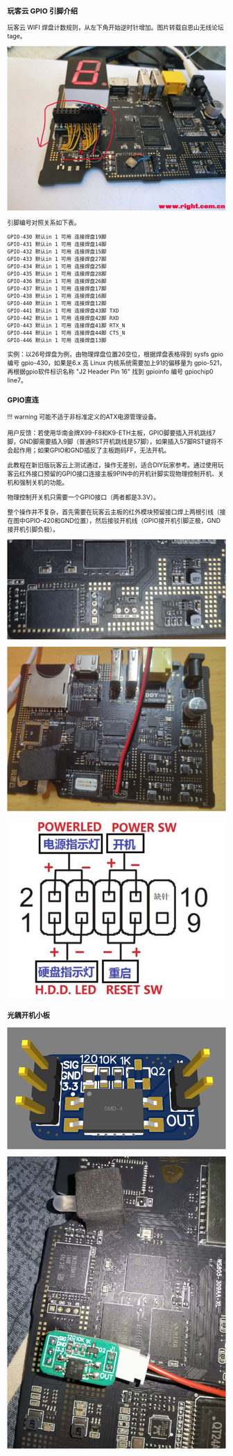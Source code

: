 ### 玩客云 GPIO 引脚介绍
玩客云 WIFI 焊盘计数规则，从左下角开始逆时针增加。图片转载自恩山无线论坛 tage。

![WIFI 焊盘计数](img/image-20241112113.png)

引脚编号对照关系如下表。

```
GPIO-430 默认in 1 可用 连接焊盘19脚
GPIO-431 默认in 1 可用 连接焊盘14脚
GPIO-432 默认in 1 可用 连接焊盘15脚
GPIO-433 默认in 1 可用 连接焊盘27脚
GPIO-434 默认in 1 可用 连接焊盘25脚
GPIO-435 默认in 1 可用 连接焊盘28脚
GPIO-436 默认in 1 可用 连接焊盘26脚
GPIO-437 默认in 1 可用 连接焊盘17脚
GPIO-438 默认in 1 可用 连接焊盘16脚
GPIO-440 默认in 1 可用 连接焊盘12脚
GPIO-441 默认in 1 可用 连接焊盘43脚 TXD
GPIO-442 默认in 1 可用 连接焊盘42脚 RXD
GPIO-443 默认in 1 可用 连接焊盘41脚 RTX_N
GPIO-444 默认in 1 可用 连接焊盘44脚 CTS_N
GPIO-446 默认in 1 可用 连接焊盘13脚
```

实例：以26号焊盘为例，由物理焊盘位置26空位，根据焊盘表格得到 sysfs gpio 编号 gpio-430，如果是6.x 高 Linux 内核系统需要加上91的偏移量为 gpio-521，再根据gpio软件标识名称 "J2 Header Pin 16" 找到 gpioinfo 编号 gpiochip0 line7。

### GPIO直连

!!! warning
    可能不适于非标准定义的ATX电源管理设备。<br><br>
    用户反馈：若使用华南金牌X99-F8和K9-ETH主板，GPIO脚要插入开机跳线7脚，GND脚需要插入9脚（普通RST开机跳线是57脚），如果插入57脚RST键将不会起作用；如果GPIO和GND插反了主板跑码FF，无法开机。

此教程在新旧版玩客云上测试通过，操作无差别，适合DIY玩家参考。通过使用玩客云红外接口预留的GPIO接口连接主板9PIN中的开机针脚实现物理控制开机、关机和强制关机的功能。

物理控制开关机只需要一个GPIO接口（两者都是3.3V）。

整个操作并不复杂，首先需要在玩客云主板的红外模块预留接口焊上两根引线（接在图中GPIO-420和GND位置），然后接驳开机线（GPIO接开机引脚正极，GND接开机引脚负极）。

![img](./img/1717947165712-59.jpeg)

![img](./img/1717947165712-60.jpeg)

![img](./img/1717947165712-62.png)

<!--![img](./img/1717947165712-61.jpeg)无用内容，等待清理-->

### 光耦开机小板

![img](./img/1717947165712-63.png)

![img](./img/1717947165713-64.jpeg)

